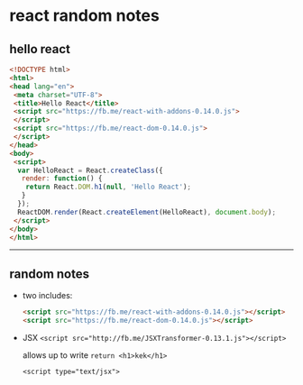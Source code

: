 # react random notes

## hello react

```html
<!DOCTYPE html>
<html>
<head lang="en">
 <meta charset="UTF-8">
 <title>Hello React</title>
 <script src="https://fb.me/react-with-addons-0.14.0.js">
 </script>
 <script src="https://fb.me/react-dom-0.14.0.js">
 </script>
</head>
<body>
 <script>
  var HelloReact = React.createClass({
   render: function() {
    return React.DOM.h1(null, 'Hello React');
   }
  });
  ReactDOM.render(React.createElement(HelloReact), document.body);
 </script>
</body>
</html>
```

---

## random notes

+ two includes:
  ```html
  <script src="https://fb.me/react-with-addons-0.14.0.js"></script>
  <script src="https://fb.me/react-dom-0.14.0.js"></script>
  ```
+ JSX ```<script src="http://fb.me/JSXTransformer-0.13.1.js"></script>```
  
  allows up to write ```return <h1>kek</h1>```

  ```<script type="text/jsx">```
